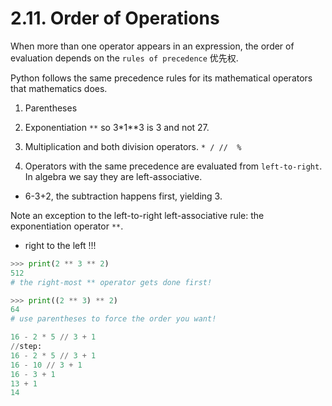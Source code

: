 
# 2.11. Order of Operations

When more than one operator appears in an expression, the order of evaluation depends on the `rules of precedence` 优先权.

Python follows the same precedence rules for its mathematical operators that mathematics does.

1. Parentheses

2. Exponentiation `**` so 3*1**3 is 3 and not 27.

3. Multiplication and both division operators. `* / //  %`

4. Operators with the same precedence are evaluated from `left-to-right`. In algebra we say they are left-associative.
  - 6-3+2, the subtraction happens first, yielding 3.


Note
an exception to the left-to-right left-associative rule: the exponentiation operator `**`.
- right to the left !!!


```py
>>> print(2 ** 3 ** 2)     
512
# the right-most ** operator gets done first!

>>> print((2 ** 3) ** 2)   
64
# use parentheses to force the order you want!

16 - 2 * 5 // 3 + 1
//step:
16 - 2 * 5 // 3 + 1
16 - 10 // 3 + 1
16 - 3 + 1
13 + 1
14

```
